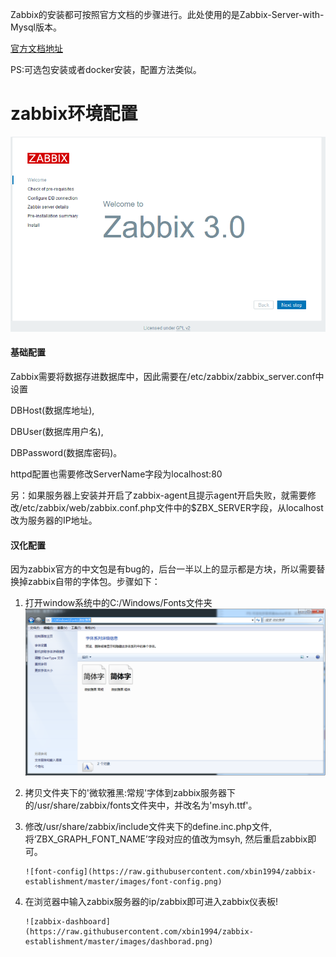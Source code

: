 Zabbix的安装都可按照官方文档的步骤进行。此处使用的是Zabbix-Server-with-Mysql版本。

[官方文档地址](https://www.zabbix.com/documentation/3.2/manual/installation/install_from_packages)

PS:可选包安装或者docker安装，配置方法类似。

# zabbix环境配置


![zabbix](https://raw.githubusercontent.com/xbin1994/zabbix-establishment/master/images/zabbix.png)  


#### **基础配置**  


Zabbix需要将数据存进数据库中，因此需要在/etc/zabbix/zabbix_server.conf中设置
  
DBHost(数据库地址),
  
DBUser(数据库用户名),
  
DBPassword(数据库密码)。

httpd配置也需要修改ServerName字段为localhost:80

另：如果服务器上安装并开启了zabbix-agent且提示agent开启失败，就需要修改/etc/zabbix/web/zabbix.conf.php文件中的$ZBX_SERVER字段，从localhost改为服务器的IP地址。



#### **汉化配置**

因为zabbix官方的中文包是有bug的，后台一半以上的显示都是方块，所以需要替换掉zabbix自带的字体包。步骤如下：  

1. 打开window系统中的C:/Windows/Fonts文件夹  
   ![windows-font](https://raw.githubusercontent.com/xbin1994/zabbix-establishment/master/images/windows-font.png)

2. 拷贝文件夹下的'微软雅黑:常规'字体到zabbix服务器下的/usr/share/zabbix/fonts文件夹中，并改名为'msyh.ttf'。  

3. 修改/usr/share/zabbix/include文件夹下的define.inc.php文件,将‘ZBX_GRAPH_FONT_NAME’字段对应的值改为msyh, 然后重启zabbix即可。  
 
       ![font-config](https://raw.githubusercontent.com/xbin1994/zabbix-establishment/master/images/font-config.png)  

4. 在浏览器中输入zabbix服务器的ip/zabbix即可进入zabbix仪表板!  

       ![zabbix-dashboard](https://raw.githubusercontent.com/xbin1994/zabbix-establishment/master/images/dashborad.png)